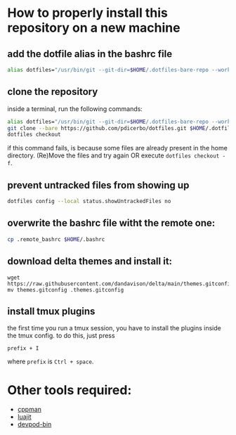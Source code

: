# How to properly install this repository on a new machine

## add the dotfile alias in the bashrc file

```bash
alias dotfiles="/usr/bin/git --git-dir=$HOME/.dotfiles-bare-repo --work-tree=$HOME"
```

## clone the repository

inside a terminal, run the following commands:

```bash
alias dotfiles="/usr/bin/git --git-dir=$HOME/.dotfiles-bare-repo --work-tree=$HOME"
git clone --bare https://github.com/pdicerbo/dotfiles.git $HOME/.dotfiles-bare-repo
dotfiles checkout
```

if this command fails, is because some files are already present in the home directory. (Re)Move the files and try again OR execute `dotfiles checkout -f`.

## prevent untracked files from showing up

```bash
dotfiles config --local status.showUntrackedFiles no
```

## overwrite the bashrc file witht the remote one:

```bash
cp .remote_bashrc $HOME/.bashrc
```

## download delta themes and install it:
```
wget https://raw.githubusercontent.com/dandavison/delta/main/themes.gitconfir
mv themes.gitconfig .themes.gitconfig
```

## install tmux plugins

the first time you run a tmux session, you have to install the plugins inside the tmux config.
to do this, just press
```
prefix + I
```
where `prefix` is `Ctrl + space`.

# Other tools required:

- [cppman](https://aur.archlinux.org/packages/cppman)
- [luajit](https://aur.archlinux.org/packages/luajit-tiktoken-bin)
- [devpod-bin](https://aur.archlinux.org/packages/devpod-bin)

